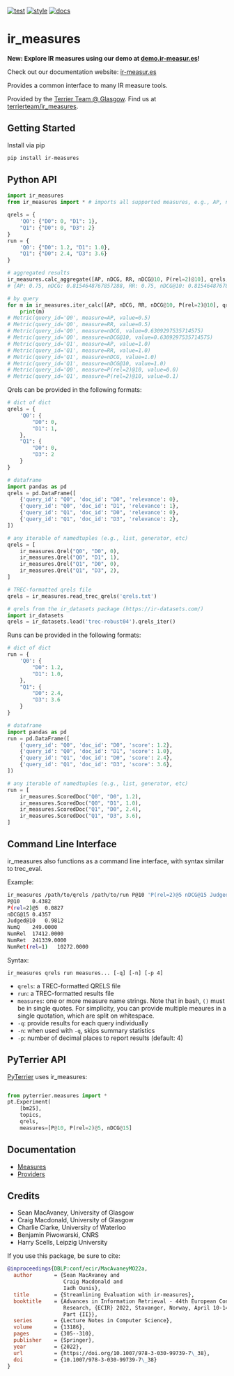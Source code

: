 [![test](https://github.com/terrierteam/ir_measures/actions/workflows/test.yml/badge.svg)](https://github.com/terrierteam/ir_measures/actions/workflows/test.yml)
[![style](https://github.com/terrierteam/ir_measures/actions/workflows/style.yml/badge.svg)](https://github.com/terrierteam/ir_measures/actions/workflows/style.yml)
[![docs](https://github.com/terrierteam/ir_measures/actions/workflows/docs.yml/badge.svg)](https://github.com/terrierteam/ir_measures/actions/workflows/docs.yml)

# ir_measures

**New: Explore IR measures using our demo at [demo.ir-measur.es](https://demo.ir-measur.es/)!**

Check out our documentation website: [ir-measur.es](https://ir-measur.es/)


Provides a common interface to many IR measure tools.

Provided by the [Terrier Team @ Glasgow](http://terrierteam.dcs.gla.ac.uk/). Find us at [terrierteam/ir_measures](https://github.com/terrierteam/ir_measures).

## Getting Started

Install via pip

```bash
pip install ir-measures
```

## Python API

```python
import ir_measures
from ir_measures import * # imports all supported measures, e.g., AP, nDCG, RR, P

qrels = {
    'Q0': {"D0": 0, "D1": 1},
    "Q1": {"D0": 0, "D3": 2}
}
run = {
    'Q0': {"D0": 1.2, "D1": 1.0},
    "Q1": {"D0": 2.4, "D3": 3.6}
}

# aggregated results
ir_measures.calc_aggregate([AP, nDCG, RR, nDCG@10, P(rel=2)@10], qrels, run)
# {AP: 0.75, nDCG: 0.8154648767857288, RR: 0.75, nDCG@10: 0.8154648767857288, P(rel=2)@10: 0.05}

# by query
for m in ir_measures.iter_calc([AP, nDCG, RR, nDCG@10, P(rel=2)@10], qrels, run):
    print(m)
# Metric(query_id='Q0', measure=AP, value=0.5)
# Metric(query_id='Q0', measure=RR, value=0.5)
# Metric(query_id='Q0', measure=nDCG, value=0.6309297535714575)
# Metric(query_id='Q0', measure=nDCG@10, value=0.6309297535714575)
# Metric(query_id='Q1', measure=AP, value=1.0)
# Metric(query_id='Q1', measure=RR, value=1.0)
# Metric(query_id='Q1', measure=nDCG, value=1.0)
# Metric(query_id='Q1', measure=nDCG@10, value=1.0)
# Metric(query_id='Q0', measure=P(rel=2)@10, value=0.0)
# Metric(query_id='Q1', measure=P(rel=2)@10, value=0.1)
```

Qrels can be provided in the following formats:

```python
# dict of dict
qrels = {
    'Q0': {
        "D0": 0,
        "D1": 1,
    },
    "Q1": {
        "D0": 0,
        "D3": 2
    }
}

# dataframe
import pandas as pd
qrels = pd.DataFrame([
    {'query_id': "Q0", 'doc_id': "D0", 'relevance': 0},
    {'query_id': "Q0", 'doc_id': "D1", 'relevance': 1},
    {'query_id': "Q1", 'doc_id': "D0", 'relevance': 0},
    {'query_id': "Q1", 'doc_id': "D3", 'relevance': 2},
])

# any iterable of namedtuples (e.g., list, generator, etc)
qrels = [
    ir_measures.Qrel("Q0", "D0", 0),
    ir_measures.Qrel("Q0", "D1", 1),
    ir_measures.Qrel("Q1", "D0", 0),
    ir_measures.Qrel("Q1", "D3", 2),
]

# TREC-formatted qrels file
qrels = ir_measures.read_trec_qrels('qrels.txt')

# qrels from the ir_datasets package (https://ir-datasets.com/)
import ir_datasets
qrels = ir_datasets.load('trec-robust04').qrels_iter()
```

Runs can be provided in the following formats:

```python
# dict of dict
run = {
    'Q0': {
        "D0": 1.2,
        "D1": 1.0,
    },
    "Q1": {
        "D0": 2.4,
        "D3": 3.6
    }
}

# dataframe
import pandas as pd
run = pd.DataFrame([
    {'query_id': "Q0", 'doc_id': "D0", 'score': 1.2},
    {'query_id': "Q0", 'doc_id': "D1", 'score': 1.0},
    {'query_id': "Q1", 'doc_id': "D0", 'score': 2.4},
    {'query_id': "Q1", 'doc_id': "D3", 'score': 3.6},
])

# any iterable of namedtuples (e.g., list, generator, etc)
run = [
    ir_measures.ScoredDoc("Q0", "D0", 1.2),
    ir_measures.ScoredDoc("Q0", "D1", 1.0),
    ir_measures.ScoredDoc("Q1", "D0", 2.4),
    ir_measures.ScoredDoc("Q1", "D3", 3.6),
]
```


## Command Line Interface

ir_measures also functions as a command line interface, with syntax similar to
trec_eval.

Example:

```bash
ir_measures /path/to/qrels /path/to/run P@10 'P(rel=2)@5 nDCG@15 Judged@10' NumQ NumRel NumRet NumRelRet
P@10    0.4382
P(rel=2)@5  0.0827
nDCG@15 0.4357
Judged@10   0.9812
NumQ    249.0000
NumRel  17412.0000
NumRet  241339.0000
NumRet(rel=1)   10272.0000
```

Syntax:

```
ir_measures qrels run measures... [-q] [-n] [-p 4]
```

 - `qrels`: a TREC-formatted QRELS file
 - `run`: a TREC-formatted results file
 - `measures`: one or more measure name strings. Note that in bash, `()` must be in single quotes. For simplicity, you can provide multiple meaures in a single quotation, which are split on whitespace.
 - `-q`: provide results for each query individually
 - `-n`: when used with `-q`, skips summary statistics
 - `-p`: number of decimal places to report results (default: 4)


## PyTerrier API

[PyTerrier](https://github.com/terrier-org/pyterrier) uses ir_measures:

```python

from pyterrier.measures import *
pt.Experiment(
    [bm25],
    topics,
    qrels,
    measures=[P@10, P(rel=2)@5, nDCG@15]
```

## Documentation

 - [Measures](https://ir-measur.es/en/latest/measures.html)
 - [Providers](https://ir-measur.es/en/latest/providers.html)



## Credits

 - Sean MacAvaney, University of Glasgow
 - Craig Macdonald, University of Glasgow
 - Charlie Clarke, University of Waterloo
 - Benjamin Piwowarski, CNRS
 - Harry Scells, Leipzig University

If you use this package, be sure to cite:

```bibtex
@inproceedings{DBLP:conf/ecir/MacAvaneyMO22a,
  author       = {Sean MacAvaney and
                  Craig Macdonald and
                  Iadh Ounis},
  title        = {Streamlining Evaluation with ir-measures},
  booktitle    = {Advances in Information Retrieval - 44th European Conference on {IR}
                  Research, {ECIR} 2022, Stavanger, Norway, April 10-14, 2022, Proceedings,
                  Part {II}},
  series       = {Lecture Notes in Computer Science},
  volume       = {13186},
  pages        = {305--310},
  publisher    = {Springer},
  year         = {2022},
  url          = {https://doi.org/10.1007/978-3-030-99739-7\_38},
  doi          = {10.1007/978-3-030-99739-7\_38}
}
```

